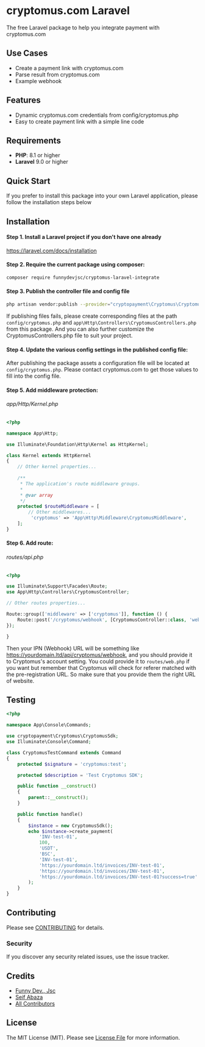 # cryptomus.com Laravel

The free Laravel package to help you integrate payment with cryptomus.com

## Use Cases

- Create a payment link with cryptomus.com
- Parse result from cryptomus.com
- Example webhook

## Features

- Dynamic cryptomus.com credentials from config/cryptomus.php
- Easy to create payment link with a simple line code

## Requirements

- **PHP**: 8.1 or higher
- **Laravel** 9.0 or higher

## Quick Start

If you prefer to install this package into your own Laravel application, please follow the installation steps below

## Installation

#### Step 1. Install a Laravel project if you don't have one already

https://laravel.com/docs/installation

#### Step 2. Require the current package using composer:

```bash
composer require funnydevjsc/cryptomus-laravel-integrate
```

#### Step 3. Publish the controller file and config file

```bash
php artisan vendor:publish --provider="cryptopayment\Cryptomus\CryptomusServiceProvider" --tag="cryptomus"
```

If publishing files fails, please create corresponding files at the path `config/cryptomus.php` and `app\Http\Controllers\CryptomusControllers.php` from this package. And you can also further customize the CryptomusControllers.php file to suit your project.

#### Step 4. Update the various config settings in the published config file:

After publishing the package assets a configuration file will be located at <code>config/cryptomus.php</code>. Please contact cryptomus.com to get those values to fill into the config file.

#### Step 5. Add middleware protection:

###### app/Http/Kernel.php

```php
<?php

namespace App\Http;

use Illuminate\Foundation\Http\Kernel as HttpKernel;

class Kernel extends HttpKernel
{
    // Other kernel properties...
    
    /**
     * The application's route middleware groups.
     *
     * @var array
     */
    protected $routeMiddleware = [
        // Other middlewares...
         'cryptomus' => 'App\Http\Middleware\CryptomusMiddleware',
    ];
}
```

#### Step 6. Add route:

###### routes/api.php

```php
<?php

use Illuminate\Support\Facades\Route;
use App\Http\Controllers\CryptomusController;

// Other routes properties...

Route::group(['middleware' => ['cryptomus']], function () {
    Route::post('/cryptomus/webhook', [CryptomusController::class, 'webhook']);
});

}
```

Then your IPN (Webhook) URL will be something like https://yourdomain.ltd/api/cryptomus/webhook, and you should provide it to Cryptomus's account setting. You could provide it to `routes/web.php` if you want but remember that Cryptomus will check for referer matched with the pre-registration URL. So make sure that you provide them the right URL of website.

<!--- ## Usage --->

## Testing

``` php
<?php

namespace App\Console\Commands;

use cryptopayment\Cryptomus\CryptomusSdk;
use Illuminate\Console\Command;

class CryptomusTestCommand extends Command
{
    protected $signature = 'cryptomus:test';

    protected $description = 'Test Cryptomus SDK';

    public function __construct()
    {
        parent::__construct();
    }

    public function handle()
    {
        $instance = new CryptomusSdk();
        echo $instance->create_payment(
            'INV-test-01',
            100,
            'USDT',
            'BSC',
            'INV-test-01',
            'https://yourdomain.ltd/invoices/INV-test-01',
            'https://yourdomain.ltd/invoices/INV-test-01',
            'https://yourdomain.ltd/invoices/INV-test-01?success=true' // Remember that param success=true or any similar is just for toast notification, do not put any logical process here
        );
    }
}
```

## Contributing

Please see [CONTRIBUTING](CONTRIBUTING.md) for details.

### Security

If you discover any security related issues, use the issue tracker.

## Credits

- [Funny Dev., Jsc](https://github.com/funnydevjsc)
- [Seif Abaza](https://github.com/Seif-Abaza)
- [All Contributors](../../contributors)

## License

The MIT License (MIT). Please see [License File](LICENSE.md) for more information.
